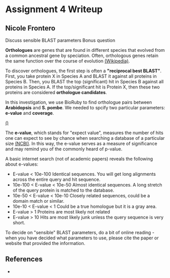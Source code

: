 # Assignment 4 Writeup
## Nicole Frontero

Discuss sensible BLAST parameters
Bonus question

**Orthologues** are genes that are found in different species that evolved from a common ancestral gene by speciation.  Often, orthologous genes retain the same function over the course of evolution [(Wikipedia)](https://en.wikipedia.org/wiki/Orthology).

To discover orthologues, the first step is often a **"reciprocal best BLAST"**.  First, you take protein X in Species A and BLAST it against all proteins in Species B.  Then, you BLAST the top (significant) hit in Species B against all proteins in Species A.  If the top/significant hit is Protein X, then these two proteins are considered **orthologue candidates**.  

In this investigation, we use BioRuby to find orthologue pairs between **Arabidopsis** and **S. pombe**.  We needed to spcify two particular parameters: **e-value** and **coverage**.

[()]()

The **e-value**, which stands for "expect value", measures the number of hits one can expect to see by chance when searching a database of a particular size [(NCBI)](https://blast.ncbi.nlm.nih.gov/Blast.cgi?CMD=Web&PAGE_TYPE=BlastDocs&DOC_TYPE=FAQ).  In this way, the e-value serves as a measure of significance and may remind you of the commonly heard of p-value.  

A basic internet search (not of academic papers) reveals the following about e-values: 
- E-value < 10e-100 Identical sequences. You will get long alignments across the entire query and hit sequence.
- 10e-100 < E-value < 10e-50 Almost identical sequences. A long stretch of the query protein is matched to the database.
- 10e-50 < E-value < 10e-10 Closely related sequences, could be a domain match or similar.
- 10e-10 < E-value < 1 Could be a true homologue but it is a gray area.
- E-value > 1 Proteins are most likely not related
- E-value > 10 Hits are most likely junk unless the query sequence is very short.

To decide on "sensible" BLAST parameters, do a bit of online reading - when you have decided what parameters to use, please cite the paper or website that provided the information.


## References

- 
